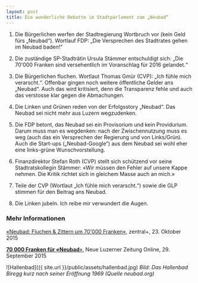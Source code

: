 ```yaml
---
layout: post
title: Die wunderliche Debatte im Stadtparlament zum „Neubad“
---
```


1) Die Bürgerlichen werfen der Stadtregierung Wortbruch vor (kein Geld fürs „Neubad“). Wortlauf FDP: „Die Versprechen des Stadtrates gehen im Neubad baden!“

2) Die zuständige SP-Stadträtin Ursula Stämmer entschuldigt sich: „Die 70'000 Franken sind versehentlich im Voranschlag für 2016 gelandet.“

3) Die Bürgerlichen fluchen. Wortlaut Thomas Gmür (CVP): „Ich fühle mich verarscht.“. Offenbar gingen noch weitere öffentliche Gelder ans „Neubad“. Auch das wird kritisiert, denn die Transparenz fehle und auch das verstosse klar gegen die Abmachungen.

4) Die Linken und Grünen reden von der Erfolgsstory „Neubad“. Das Neubad sei nicht mehr aus Luzern wegzudenken.

5) Die FDP betont, das Neubad sei ein Provisorium und kein Providurium. Darum muss man es wegdenken: nach der Zwischennutzung muss es weg (auch das ein Versprechen der Regierung und von Links/Grün). Auch die Start-ups („Neubad-Google“) aus dem Neubad sei wohl eher eine links-grüne Wunschvorstellung.

6) Finanzdirektor Stefan Roth (CVP) stellt sich schützend vor seine Stadtratskollegin Stämmer: «Wir müssen den Fehler auf unsere Kappe nehmen. Die Kritik richtet sich in gleichem Masse auch an mich.»

7) Teile der CVP (Wortlaut „Ich fühle mich verarscht.“) sowie die GLP stimmen für den Beitrag ans Neubad.

8) Die Linken jubeln. Ich reibe mir verwundert die Augen.

### Mehr Informationen
[«Neubad: Fluchen & Zittern um 70'000 Franken»](http://www.zentralplus.ch/de/news/politik/4444592/Neubad-Fluchen--Zittern-um-70'000-Franken.htm), zentral+, 23. Oktober 2015

[**70 000 Franken für «Neubad**»](http://www.luzernerzeitung.ch/nachrichten/zentralschweiz/lu/abo/70-000-Franken-fuer-Neubad;art9647,602518), Neue Luzerner Zeitung Online, 29. September 2015

![Hallenbad]({{ site.url }}/public/assets/hallenbad.jpg)
*Bild: Das Hallenbad Biregg kurz nach seiner Eröffnung 1969 (Quelle neubad.org)*